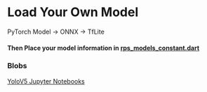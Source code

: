 # Load Your Own Model
PyTorch Model -> ONNX -> TfLite
#### Then Place your model information in [rps_models_constant.dart](../../lib/models/rps_models_constant.dart)

### Blobs
[YoloV5 Jupyter Notebooks](../../blobs/models/YoloV5.ipynb)